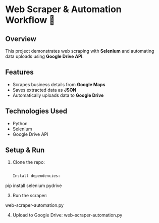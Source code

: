 # Web Scraper & Automation Workflow 🚀

## Overview
This project demonstrates web scraping with **Selenium** and automating data uploads using **Google Drive API**.

## Features
- Scrapes business details from **Google Maps**
- Saves extracted data as **JSON**
- Automatically uploads data to **Google Drive**

## Technologies Used
- Python
- Selenium
- Google Drive API

## Setup & Run
1. Clone the repo:
   ```bash

   Install dependencies:

pip install selenium pydrive


3. Run the scraper:

web-scraper-automation.py


4. Upload to Google Drive:
web-scraper-automation.py

   
